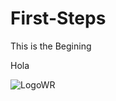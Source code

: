 # First-Steps
This is the Begining

Hola

![LogoWR](https://user-images.githubusercontent.com/1339349/191783230-5b506457-677b-49a2-a816-de538fe80c82.png)

<p align="center">
<img src="https://user-images.githubusercontent.com/1339349/191783230-5b506457-677b-49a2-a816-de538fe80c82.png" width="1em">
</p>
